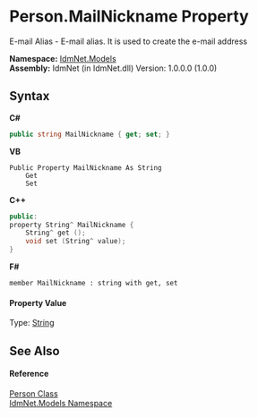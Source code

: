 # Person.MailNickname Property 
 

E-mail Alias - E-mail alias. It is used to create the e-mail address

**Namespace:**&nbsp;<a href="N_IdmNet_Models">IdmNet.Models</a><br />**Assembly:**&nbsp;IdmNet (in IdmNet.dll) Version: 1.0.0.0 (1.0.0)

## Syntax

**C#**<br />
``` C#
public string MailNickname { get; set; }
```

**VB**<br />
``` VB
Public Property MailNickname As String
	Get
	Set
```

**C++**<br />
``` C++
public:
property String^ MailNickname {
	String^ get ();
	void set (String^ value);
}
```

**F#**<br />
``` F#
member MailNickname : string with get, set

```


#### Property Value
Type: <a href="http://msdn2.microsoft.com/en-us/library/s1wwdcbf" target="_blank">String</a>

## See Also


#### Reference
<a href="T_IdmNet_Models_Person">Person Class</a><br /><a href="N_IdmNet_Models">IdmNet.Models Namespace</a><br />